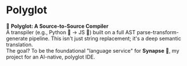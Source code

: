 # Polyglot
🚀 **Polyglot: A Source-to-Source Compiler**  
A transpiler (e.g., Python 🐍 -> JS 📜) built on a full AST parse-transform-generate pipeline. This isn't just string replacement; it's a deep semantic translation.  
The goal? To be the foundational "language service" for **Synapse** 🧠, my project for an AI-native, polyglot IDE.
